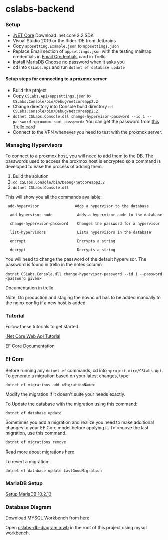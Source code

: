 # cslabs-backend

### Setup

* [.NET Core](https://dotnet.microsoft.com/download) Download .net core 2.2 SDK
* Visual Studio 2019 or the Rider IDE from Jetbrains
* Copy `appsetting.Example.json` to `appsettings.json`
* Replace Email section of `appsettings.json` with the testing mailtrap credentials in [Email Credentials](https://trello.com/c/ytg2ndaX) card in Trello
* [Install MariaDB](#MariaDB-Setup) Choose no password when it asks you
* cd into `CSLabs.Api` and run `dotnet ef database update`

#### Setup steps for connecting to a proxmox server

* Build the project
* Copy `CSLabs.Api/appsettings.json` to `CSLabs.Console/bin/Debug/netcoreapp2.2`
* Change directory into Console build directory `cd CSLabs.Console/bin/Debug/netcoreapp2.2` 
* `dotnet CSLabs.Console.dll change-hypervisor-password --id 1 --password <proxmox root password>` You can get the password from 
[this Trello card](https://trello.com/c/WFFm6iwa)
* Connect to the VPN whenever you need to test with the proxmox server.


### Managing Hypervisors

To connect to a proxmox host, you will need to add them to the DB. The passwords used to
access the proxmox host is encrypted so a command is developed to ease the process of adding them.

1. Build the solution
2. `cd CSLabs.Console/bin/Debug/netcoreapp2.2`
3. `dotnet CSLabs.Console.dll` 

This will show you all the commands available:

```
 add-hypervisor                Adds a hypervisor to the database

  add-hypervisor-node           Adds a hypervisor node to the database

  change-hypervisor-password    Changes the password for a hypervisor

  list-hypervisors              Lists hypervisors in the database

  encrypt                       Encrypts a string

  decrypt                       Decrypts a string
```

You will need to change the password of the default hypervisor. The password is found in trello in the notes column

```
dotnet CSLabs.Console.dll change-hypervisor-password --id 1 --password <password given>
```

Documentation in trello 


Note: On production and staging the novnc url has to be added manually to the nginx config if a new host is added.



### Tutorial

Follow these tutorials to get started.

[.Net Core Web Api Tutorial](https://docs.microsoft.com/en-us/aspnet/core/tutorials/first-web-api?view=aspnetcore-2.2&tabs=visual-studio)

[EF Core Documentation](https://docs.microsoft.com/en-us/ef/core/)


### Ef Core

Before running any `dotnet ef` commands, cd into `<project-dir>/CSLabs.Api`.
To generate a migration based on your latest changes, type:

```
dotnet ef migrations add <MigrationName>
``` 

Modify the migration if it doesn't suite your needs exactly.

To Update the database with the migration using this command:

```
dotnet ef database update
```

Sometimes you add a migration and realize you need to make additional changes to your EF Core model before applying it. To remove the last migration, use this command.

```
dotnet ef migrations remove
```
Read more about migrations [here](https://docs.microsoft.com/en-us/ef/core/managing-schemas/migrations)

To revert a migration:

```
dotnet ef database update LastGoodMigration
```


### MariaDB Setup

[Setup MariaDB 10.2.13](https://downloads.mariadb.org/interstitial/mariadb-10.2.13/winx64-packages/mariadb-10.2.13-winx64.msi/from/http%3A//ftp.hosteurope.de/mirror/archive.mariadb.org/)

### Database Diagram

Download MYSQL Workbench from [here](https://dev.mysql.com/get/Downloads/MySQLGUITools/mysql-workbench-community-8.0.17-winx64.msi)

Open [cslabs-db-diagram.mwb](./cslabs-db-diagram.mwb) in the root of this project using mysql workbench.
